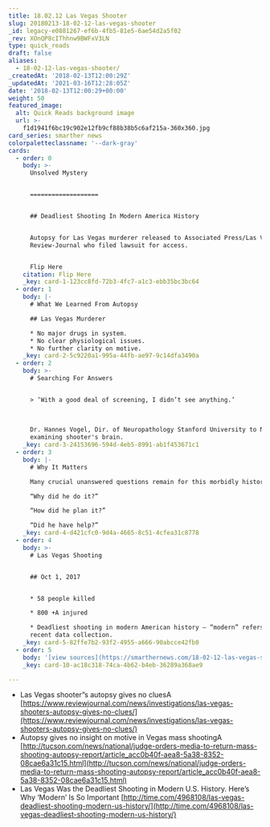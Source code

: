 ```yaml
---
title: 18.02.12 Las Vegas Shooter
slug: 20180213-18-02-12-las-vegas-shooter
_id: legacy-e0881267-ef6b-4fb5-81e5-6ae54d2a5f02
_rev: XOnQP8cIThhnw9BWFxV3LN
type: quick_reads
draft: false
aliases:
  - 18-02-12-las-vegas-shooter/
_createdAt: '2018-02-13T12:00:29Z'
_updatedAt: '2021-03-16T12:28:05Z'
date: '2018-02-13T12:00:29+00:00'
weight: 50
featured_image:
  alt: Quick Reads background image
  url: >-
    f1d1941f6bc19c902e12fb9cf88b38b5c6af215a-360x360.jpg
card_series: smarther news
colorpaletteclassname: '--dark-gray'
cards:
  - order: 0
    body: >-
      Unsolved Mystery


      ===================


      ## Deadliest Shooting In Modern America History


      Autopsy for Las Vegas murderer released to Associated Press/Las Vegas
      Review-Journal who filed lawsuit for access.


      Flip Here
    citation: Flip Here
    _key: card-1-123cc8fd-72b3-4fc7-a1c3-ebb35bc3bc64
  - order: 1
    body: |-
      # What We Learned From Autopsy

      ## Las Vegas Murderer

      * No major drugs in system.
      * No clear physiological issues.
      * No further clarity on motive.
    _key: card-2-5c9220a1-995a-44fb-ae97-9c14dfa3490a
  - order: 2
    body: >-
      # Searching For Answers


      > ‘With a good deal of screening, I didn’t see anything.’  
        
        
        
      Dr. Hannes Vogel, Dir. of Neuropathology Stanford University to NYT about
      examining shooter's brain.
    _key: card-3-24153696-594d-4eb5-8991-ab1f453671c1
  - order: 3
    body: |-
      # Why It Matters

      Many crucial unanswered questions remain for this morbidly historic crime:

      “Why did he do it?”

      “How did he plan it?”

      “Did he have help?”
    _key: card-4-d421cfc0-9d4a-4665-8c51-4cfea31c8778
  - order: 4
    body: >-
      # Las Vegas Shooting


      ## Oct 1, 2017


      * 58 people killed

      * 800 +A injured

      * Deadliest shooting in modern American history – “modern” refers to
      recent data collection.
    _key: card-5-82ffe7b2-93f2-4955-a666-90abcce42fb0
  - order: 5
    body: '[view sources](https://smarthernews.com/18-02-12-las-vegas-shooter/)'
    _key: card-10-ac18c318-74ca-4b62-b4eb-36289a368ae9

---
```

* Las Vegas shooter”s autopsy gives no cluesA [https://www.reviewjournal.com/news/investigations/las-vegas-shooters-autopsy-gives-no-clues/](https://www.reviewjournal.com/news/investigations/las-vegas-shooters-autopsy-gives-no-clues/)
* Autopsy gives no insight on motive in Vegas mass shootingA [http://tucson.com/news/national/judge-orders-media-to-return-mass-shooting-autopsy-report/article_acc0b40f-aea8-5a38-8352-08cae6a31c15.html](http://tucson.com/news/national/judge-orders-media-to-return-mass-shooting-autopsy-report/article_acc0b40f-aea8-5a38-8352-08cae6a31c15.html)
* Las Vegas Was the Deadliest Shooting in Modern U.S. History. Here’s Why ‘Modern’ Is So Important [http://time.com/4968108/las-vegas-deadliest-shooting-modern-us-history/](http://time.com/4968108/las-vegas-deadliest-shooting-modern-us-history/)